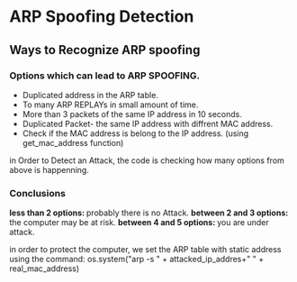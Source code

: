 # ARP Spoofing Detection
## Ways to Recognize ARP spoofing 

### Options which can lead to ARP SPOOFING.
* Duplicated address in the ARP table.
* To many ARP REPLAYs in small amount of time.
* More than 3 packets of the same IP address in 10 seconds.
* Duplicated Packet- the same IP address with diffrent MAC address.
* Check if the MAC address is belong to the IP address. (using get_mac_address function) 

in Order to Detect an Attack, the code is checking how many options from above is happenning.

### Conclusions
<b>less than 2 options: </B> probably there is no Attack.
<b>between 2 and 3 options: </B> the computer may be at risk.
<b>between 4 and 5 options: </B> you are under attack.

in order to protect the computer, we set the ARP table with static address using the command:
os.system("arp -s " + attacked_ip_addres+" " + real_mac_address)




